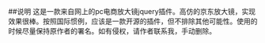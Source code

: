 ##说明
这是一款来自网上的pc电商放大镜jquery插件。高仿的京东放大镜，实现效果很棒。按照国际惯例，应该是一款开源的插件，但不排除其他可能性。使用的时候尽量保持原作者的署名。如有侵权，请作者联系我，手动删除。